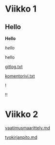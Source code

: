 # Viikko 1
## Hello

**Hello**

*hello*

hello


[gitlog.txt](https://github.com/Pikipum/ot-harjoitustyo/blob/master/laskarit/viikko1/gitlog.txt)

[komentorivi.txt](https://github.com/Pikipum/ot-harjoitustyo/blob/master/laskarit/viikko1/komentorivi.txt)

!

!!

# Viikko 2

[vaatimusmaarittely.md](https://github.com/Pikipum/ot-harjoitustyo/blob/master/pychat/dokumentaatio/vaatimusmaarittely.md)

[tyokirjanpito.md](https://github.com/Pikipum/ot-harjoitustyo/blob/master/pychat/dokumentaatio/tyokirjanpito.md)

